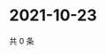 # 2021-10-23

共 0 条

<!-- BEGIN WEIBO -->
<!-- 最后更新时间 Sat Oct 23 2021 09:56:39 GMT+0800 (China Standard Time) -->

<!-- END WEIBO -->
